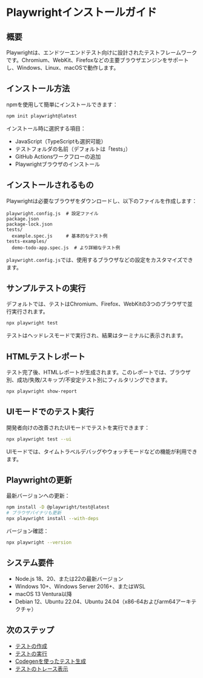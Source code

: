 # Playwrightインストールガイド

## 概要

Playwrightは、エンドツーエンドテスト向けに設計されたテストフレームワークです。Chromium、WebKit、Firefoxなどの主要ブラウザエンジンをサポートし、Windows、Linux、macOSで動作します。

## インストール方法

npmを使用して簡単にインストールできます：

```bash
npm init playwright@latest
```

インストール時に選択する項目：
- JavaScript（TypeScriptも選択可能）
- テストフォルダの名前（デフォルトは「tests」）
- GitHub Actionsワークフローの追加
- Playwrightブラウザのインストール

## インストールされるもの

Playwrightは必要なブラウザをダウンロードし、以下のファイルを作成します：

```
playwright.config.js  # 設定ファイル
package.json
package-lock.json
tests/
  example.spec.js     # 基本的なテスト例
tests-examples/
  demo-todo-app.spec.js  # より詳細なテスト例
```

`playwright.config.js`では、使用するブラウザなどの設定をカスタマイズできます。

## サンプルテストの実行

デフォルトでは、テストはChromium、Firefox、WebKitの3つのブラウザで並行実行されます。

```bash
npx playwright test
```

テストはヘッドレスモードで実行され、結果はターミナルに表示されます。

## HTMLテストレポート

テスト完了後、HTMLレポートが生成されます。このレポートでは、ブラウザ別、成功/失敗/スキップ/不安定テスト別にフィルタリングできます。

```bash
npx playwright show-report
```

## UIモードでのテスト実行

開発者向けの改善されたUIモードでテストを実行できます：

```bash
npx playwright test --ui
```

UIモードでは、タイムトラベルデバッグやウォッチモードなどの機能が利用できます。

## Playwrightの更新

最新バージョンへの更新：

```bash
npm install -D @playwright/test@latest
# ブラウザバイナリも更新
npx playwright install --with-deps
```

バージョン確認：

```bash
npx playwright --version
```

## システム要件

- Node.js 18、20、または22の最新バージョン
- Windows 10+、Windows Server 2016+、またはWSL
- macOS 13 Ventura以降
- Debian 12、Ubuntu 22.04、Ubuntu 24.04（x86-64およびarm64アーキテクチャ）

## 次のステップ

- [テストの作成](/docs/writing-tests)
- [テストの実行](/docs/running-tests)
- [Codegenを使ったテスト生成](/docs/codegen-intro)
- [テストのトレース表示](/docs/trace-viewer-intro)